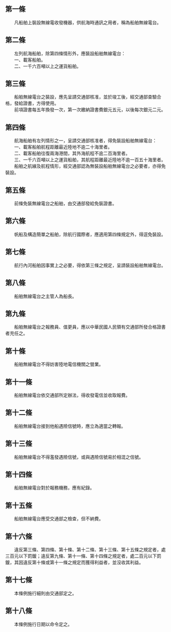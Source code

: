 第一條 
-------
　　凡船舶上裝設無線電收發機器，供航海時通訊之用者，稱為船舶無線電台。  


第二條 
-------
　　左列航海船舶，除第四條情形外，應裝設船舶無線電台：  
　　一、載客船舶。  
　　二、一千六百噸以上之運貨船舶。  


第三條 
-------
　　船舶無線電台之裝設，應先呈請交通部核准，並於竣工後，經交通部查驗合格，發給證書，方得使用。  
　　前項證書每五年換發一次，第一次繳納證書費銀元五元，以後每次銀元二元。  


第四條 
-------
　　航海船舶有左列情形之一，呈請交通部核准者，得免裝設船舶無線電台：  
　　一、載客船舶航程距離最近陸地不逾二十海里者。  
　　二、載客船舶往復兩海港間，其外海航程不逾二百海里者。  
　　三、一千六百噸以上之運貨船舶，其航程距離最近陸地不逾一百五十海里者。  
　　船舶之航線及航程情形，經交通部認為無裝設船舶無線電台之必要者，亦得免裝設。  


第五條 
-------
　　前條免裝無線電台之船舶，由交通部發給免裝證書。  


第六條 
-------
　　帆船及構造簡單之船舶，除航行國際者，應適用第四條規定外，得逕免裝設。  


第七條 
-------
　　航行內河船舶因事實上之必要，得依第三條之規定，呈請裝設船舶無線電台。  


第八條 
-------
　　船舶無線電台之主管人為船長。  


第九條 
-------
　　船舶無線電台之報務員、值更員，應以中華民國人民領有交通部所發合格證書者充任之。  


第十條 
-------
　　船舶無線電台不得妨害陸地電信機關之營業。  


第十一條 
---------
　　船舶無線電台依交通部所定辦法，得收發電信並收取報費。  


第十二條 
---------
　　船舶無線電台接到他船遇險信號時，應立為適當之轉報。  


第十三條 
---------
　　船舶無線電台不得濫發遇險信號，或與遇險信號易於相混之信號。  


第十四條 
---------
　　船舶無線電台對於報務機務，應有紀錄。  


第十五條 
---------
　　船舶無線電台應受交通部之檢查，但不納費。  


第十六條 
---------
　　違反第三條、第四條、第十條、第十二條、第十三條、第十五條之規定者，處三百元以下罰鍰；違反第九條、第十一條、第十四條之規定者，處二百元以下罰鍰，其因違反第十條或第十一條之規定而獲得利益者，並沒收其利益。  


第十七條 
---------
　　本條例施行細則由交通部定之。  


第十八條 
---------
　　本條例施行日期以命令定之。